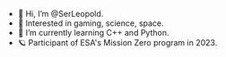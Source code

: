 - 👋 Hi, I’m @SerLeopold.
- 👀 Interested in gaming, science, space.
- 🌱 I’m currently learning C++ and Python.
- 🪐 Participant of ESA's Mission Zero program in 2023.
<!---
SerLeopold/SerLeopold is a ✨ special ✨ repository because its `README.md` (this file) appears on your GitHub profile.
You can click the Preview link to take a look at your changes.
--->
